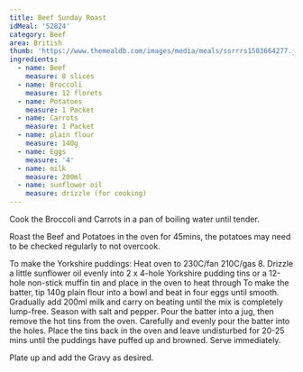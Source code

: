 ```yaml
---
title: Beef Sunday Roast
idMeal: '52824'
category: Beef
area: British
thumb: 'https://www.themealdb.com/images/media/meals/ssrrrs1503664277.jpg'
ingredients:
  - name: Beef
    measure: 8 slices
  - name: Broccoli
    measure: 12 florets
  - name: Potatoes
    measure: 1 Packet
  - name: Carrots
    measure: 1 Packet
  - name: plain flour
    measure: 140g
  - name: Eggs
    measure: '4'
  - name: milk
    measure: 200ml
  - name: sunflower oil
    measure: drizzle (for cooking)
---
```

Cook the Broccoli and Carrots in a pan of boiling water until tender.

Roast the Beef and Potatoes in the oven for 45mins, the potatoes may need to be checked regularly to not overcook.

To make the Yorkshire puddings:
Heat oven to 230C/fan 210C/gas 8. Drizzle a little sunflower oil evenly into 2 x 4-hole Yorkshire pudding tins or a 12-hole non-stick muffin tin and place in the oven to heat through
To make the batter, tip 140g plain flour into a bowl and beat in four eggs until smooth. Gradually add 200ml milk and carry on beating until the mix is completely lump-free. Season with salt and pepper. Pour the batter into a jug, then remove the hot tins from the oven. Carefully and evenly pour the batter into the holes. Place the tins back in the oven and leave undisturbed for 20-25 mins until the puddings have puffed up and browned. Serve immediately.

Plate up and add the Gravy as desired.
